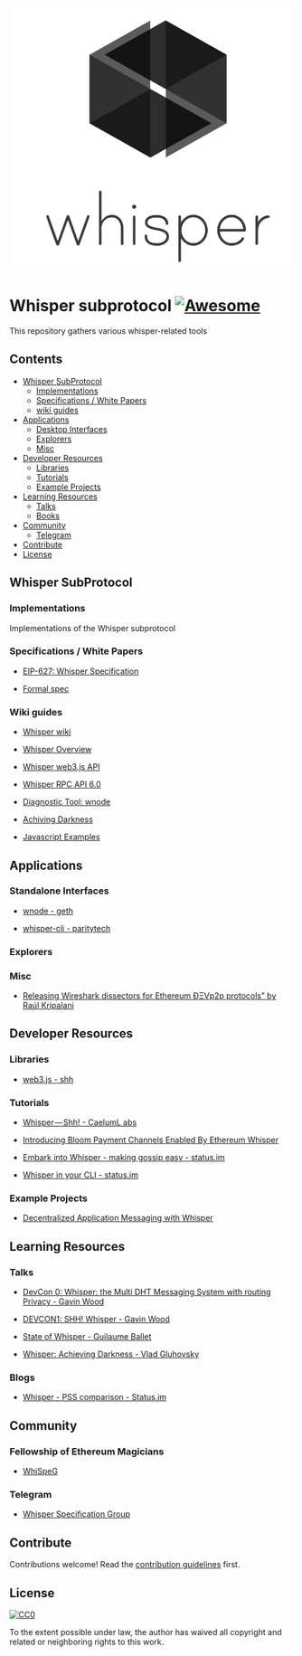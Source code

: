 ![whisperlogo](./lib/logo.jpg)
# Whisper subprotocol [![Awesome](https://cdn.rawgit.com/sindresorhus/awesome/d7305f38d29fed78fa85652e3a63e154dd8e8829/media/badge.svg)](https://github.com/sindresorhus/awesome)

This repository gathers various whisper-related tools

## Contents

- [Whisper SubProtocol](#whisper-subprotocol)
  - [Implementations](#implementations)
  - [Specifications / White Papers](#specifications--white-papers)
  - [wiki guides](#wiki--gides)
- [Applications](#applications)
  - [Desktop Interfaces](#desktop-interfaces)
  - [Explorers](#explorers)
  - [Misc](#misc)
- [Developer Resources](#developer-resources)
  - [Libraries](#libraries)
  - [Tutorials](#tutorials)
  - [Example Projects](#example-projects)
- [Learning Resources](#learning-resources)
  - [Talks](#talks)
  - [Books](#books)
- [Community](#community)
  - [Telegram](#telegram)
- [Contribute](#contribute)
- [License](#license)


## Whisper SubProtocol

### Implementations

Implementations of the Whisper subprotocol

### Specifications / White Papers

- [EIP-627: Whisper Specification](https://github.com/ethereum/EIPs/blob/master/EIPS/eip-627.md)

- [Formal spec](https://github.com/ethereum/whisper/spec/WHISPER.md)

### Wiki guides

- [Whisper wiki](https://github.com/ethereum/go-ethereum/wiki/Whisper)

- [Whisper Overview](https://github.com/ethereum/go-ethereum/wiki/Whisper-Overview)

- [Whisper web3.js API](http://web3js.readthedocs.io/en/1.0/web3-shh.html)

- [Whisper RPC API 6.0](https://github.com/ethereum/go-ethereum/wiki/Whisper-v6-RPC-API)

- [Diagnostic Tool: wnode](https://github.com/ethereum/go-ethereum/wiki/Diagnostic-Tool-wnode)


- [Achiving Darkness](https://github.com/ethereum/go-ethereum/wiki/Achieving-Darkness)

- [Javascript Examples](https://github.com/ethereum/go-ethereum/wiki/Whisper-js-example)


## Applications

### Standalone Interfaces

- [wnode - geth](https://github.com/ethereum/go-ethereum/wiki/Diagnostic-Tool-wnode)

- [whisper-cli - paritytech](https://github.com/paritytech/parity-ethereum/tree/master/whisper)

### Explorers

### Misc

- [Releasing Wireshark dissectors for Ethereum ÐΞVp2p protocols” by Raúl Kripalani](https://link.medium.com/B9kv1w4juT)

## Developer Resources

### Libraries

- [web3.js - shh](https://web3js.readthedocs.io/en/1.0/web3-shh.html)

### Tutorials

- [Whisper — Shh! - CaelumL abs](https://medium.com/caelumlabs/whisper-shh-bc5416ec0046)

- [Introducing Bloom Payment Channels Enabled By Ethereum Whisper](https://blog.hellobloom.io/introducing-bloom-payment-channels-enabled-by-ethereum-whisper-1fec8ba10a03)

- [Embark into Whisper - making gossip easy - status.im](https://status.im/tutorials/whisper_embark.html)

- [Whisper in your CLI - status.im](https://status.im/tutorials/whisper_basic_cli.html)

### Example Projects

- [Decentralized Application Messaging with Whisper](https://blog.enuma.io/update/2018/08/08/decentralized-application-messaging-with-whisper.html)

## Learning Resources

### Talks

- [DevCon 0: Whisper: the Multi DHT Messaging System with routing Privacy  - Gavin Wood](https://www.youtube.com/watch?v=BrWlAtfqF6s)

- [DEVCON1: SHH! Whisper - Gavin Wood](https://www.youtube.com/watch?v=lCA4BARxUUY)

- [State of Whisper - Guilaume Ballet](https://www.youtube.com/watch?v=NiKY41ED9-0)

- [Whisper: Achieving Darkness - Vlad Gluhovsky](https://www.youtube.com/watch?v=koZizelOUeI)

### Blogs

- [Whisper - PSS comparison - Status.im ](https://our.status.im/whisper-pss-comparison/)

## Community

### Fellowship of Ethereum Magicians

- [WhiSpeG](https://ethereum-magicians.org/search?q=whispeg)

### Telegram

- [Whisper Specification Group]()

## Contribute

Contributions welcome! Read the [contribution guidelines](contributing.md) first.

## License

[![CC0](http://mirrors.creativecommons.org/presskit/buttons/88x31/svg/cc-zero.svg)](http://creativecommons.org/publicdomain/zero/1.0)

To the extent possible under law, the author has waived all copyright and
related or neighboring rights to this work.


